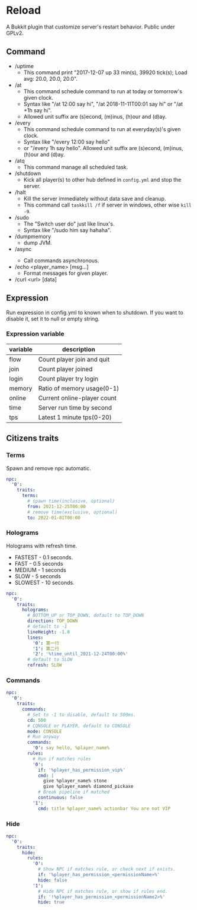 # Reload
A Bukkit plugin that customize server's restart behavior. Public under GPLv2.

## Command
- /uptime
  - This command print "2017-12-07 up 33 min(s), 39920 tick(s); Load avg: 20.0, 20.0, 20.0".
- /at
  - This command schedule command to run at today or tomorrow's given clock.
  - Syntax like "/at 12:00 say hi", "/at 2018-11-11T00:01 say hi" or "/at +1h say hi".
  - Allowed unit suffix are (s)econd, (m)inus, (h)our and (d)ay.
- /every
  - This command schedule command to run at everyday(s)'s given clock.
  - Syntax like "/every 12:00 say hello"
  - or "/every 1h say hello". Allowed unit suffix are (s)econd, (m)inus, (h)our and (d)ay.
- /atq
  - This command manage all scheduled task.
- /shutdown
  - Kick all player(s) to other hub defined in `config.yml` and stop the server.
- /halt
  - Kill the server immediately without data save and cleanup.
  - This command call `taskkill /f` if server in windows, other wise `kill -9`.
- /sudo
  - The "Switch user do" just like linux's.
  - Syntax like "/sudo him say hahaha".
- /dumpmemory
  - dump JVM.
- /async <commands>
  - Call commands asynchronous.
- /echo <player_name> \[msg...]
  - Format messages for given player. 
- /curl \<url> \[data]

## Expression
Run expression in config.yml to known when to shutdown. If you want to disable it, set it to null or empty string. 

### Expression variable
| variable | description                 |
|----------|-----------------------------|
| flow     | Count player join and quit  |
| join     | Count player joined         |
| login    | Count player try login      |
| memory   | Ratio of memory usage(0-1)  |
| online   | Current online-player count |
| time     | Server run time by second   |
| tps      | Latest 1 minute tps(0-20)   |

## Citizens traits

### Terms

Spawn and remove npc automatic.

```yaml
npc:
  '0':
    traits:
      terms:
        # spawn time(inclusive, optional)
        from: 2021-12-25T00:00
        # remove time(exclusive, optional)
        to: 2022-01-01T00:00
```

### Holograms

Holograms with refresh time. 

- FASTEST - 0.1 seconds.
- FAST - 0.5 seconds
- MEDIUM - 1 seconds
- SLOW - 5 seconds
- SLOWEST - 10 seconds.

```yaml
npc:
  '0':
    traits:
      holograms:
        # BOTTOM_UP or TOP_DOWN, default to TOP_DOWN
        direction: TOP_DOWN
        # default to -1
        lineHeight: -1.0
        lines:
          '0': 第一行
          '1': 第二行
          '2': '%time_until_2021-12-24T00:00%'
        # default to SLOW
        refresh: SLOW
```

### Commands

```yaml
npc:
  '0':
    traits:
      commands:
        # Set to -1 to disable, default to 500ms.
        cd: 500
        # CONSOLE or PLAYER, default to CONSOLE
        mode: CONSOLE
        # Run anyway
        commands:
          '0': say hello, %player_name%
        rules:
          # Run if matches rules
          '0':
            if: '%player_has_permission_vip%'
            cmd: |
              give %player_name% stone
              give %player_name% diamond_pickaxe
            # Break pipeline if matched
            continuous: false
          '1':
            cmd: title %player_name% actionbar You are not VIP
```

### Hide

```yaml
npc:
  '0':
    traits:
      hide:
        rules:
          '0':
            # Show NPC if matches rule, or check next if exists.
            if: '%player_has_permission_<permissionName>%'
            hide: false
          '1':
            # Hide NPC if matches rule, or show if rules end.
            if: '!%player_has_permission_<permissionName2>%'
            hide: true
```